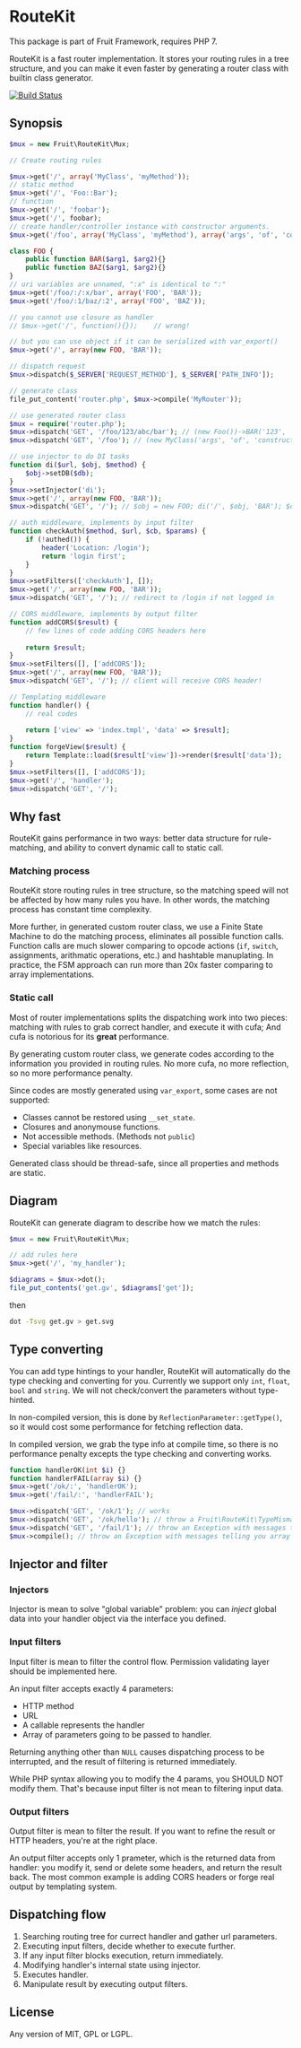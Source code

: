 # RouteKit

This package is part of Fruit Framework, requires PHP 7.

RouteKit is a fast router implementation. It stores your routing rules in a tree structure, and you can make it even faster by generating a router class with builtin class generator.

[![Build Status](https://travis-ci.org/Ronmi/fruit-routekit.svg)](https://travis-ci.org/Ronmi/fruit-routekit)

## Synopsis

```php
$mux = new Fruit\RouteKit\Mux;

// Create routing rules

$mux->get('/', array('MyClass', 'myMethod'));
// static method
$mux->get('/', 'Foo::Bar');
// function
$mux->get('/', 'foobar');
$mux->get('/', foobar);
// create handler/controller instance with constructor arguments.
$mux->get('/foo', array('MyClass', 'myMethod'), array('args', 'of', 'constructor'));

class FOO {
    public function BAR($arg1, $arg2){}
    public function BAZ($arg1, $arg2){}
}
// uri variables are unnamed, ":x" is identical to ":"
$mux->get('/foo/:/:x/bar', array('FOO', 'BAR'));
$mux->get('/foo/:1/baz/:2', array('FOO', 'BAZ'));

// you cannot use closure as handler
// $mux->get('/', function(){});    // wrong!

// but you can use object if it can be serialized with var_export()
$mux->get('/', array(new FOO, 'BAR'));

// dispatch request
$mux->dispatch($_SERVER['REQUEST_METHOD'], $_SERVER['PATH_INFO']);

// generate class
file_put_content('router.php', $mux->compile('MyRouter'));

// use generated router class
$mux = require('router.php');
$mux->dispatch('GET', '/foo/123/abc/bar'); // (new Foo())->BAR('123', 'abc');
$mux->dispatch('GET', '/foo'); // (new MyClass('args', 'of', 'constructor'))->myMethod();

// use injector to do DI tasks
function di($url, $obj, $method) {
	$obj->setDB($db);
}
$mux->setInjector('di');
$mux->get('/', array(new FOO, 'BAR'));
$mux->dispatch('GET', '/'); // $obj = new FOO; di('/', $obj, 'BAR'); $obj->BAR();

// auth middleware, implements by input filter
function checkAuth($method, $url, $cb, $params) {
    if (!authed()) {
		header('Location: /login');
		return 'login first';
	}
}
$mux->setFilters(['checkAuth'], []);
$mux->get('/', array(new FOO, 'BAR'));
$mux->dispatch('GET', '/'); // redirect to /login if not logged in

// CORS middleware, implements by output filter
function addCORS($result) {
    // few lines of code adding CORS headers here
	
	return $result;
}
$mux->setFilters([], ['addCORS']);
$mux->get('/', array(new FOO, 'BAR'));
$mux->dispatch('GET', '/'); // client will receive CORS header!

// Templating middleware
function handler() {
	// real codes
	
	return ['view' => 'index.tmpl', 'data' => $result];
}
function forgeView($result) {
	return Template::load($result['view'])->render($result['data']);
}
$mux->setFilters([], ['addCORS']);
$mux->get('/', 'handler');
$mux->dispatch('GET', '/');
```

## Why fast

RouteKit gains performance in two ways: better data structure for rule-matching, and ability to convert dynamic call to static call.

### Matching process

RouteKit store routing rules in tree structure, so the matching speed will not be affected by how many rules you have. In other words, the matching process has constant time complexity.

More further, in generated custom router class, we use a Finite State Machine to do the matching process, eliminates all possible function calls. Function calls are much slower comparing to opcode actions (`if`, `switch`, assignments, arithmatic operations, etc.) and hashtable manuplating. In practice, the FSM approach can run more than 20x faster comparing to array implementations.

### Static call

Most of router implementations splits the dispatching work into two pieces: matching with rules to grab correct handler, and execute it with cufa; And cufa is notorious for its **great** performance.

By generating custom router class, we generate codes according to the information you provided in routing rules. No more cufa, no more reflection, so no more performance penalty.

Since codes are mostly generated using `var_export`, some cases are not supported:

- Classes cannot be restored using `__set_state`.
- Closures and anonymouse functions.
- Not accessible methods. (Methods not `public`)
- Special variables like resources.

Generated class should be thread-safe, since all properties and methods are static.

## Diagram

RouteKit can generate diagram to describe how we match the rules:

```php
$mux = new Fruit\RouteKit\Mux;

// add rules here
$mux->get('/', 'my_handler');

$diagrams = $mux->dot();
file_put_contents('get.gv', $diagrams['get']);
```

then

```sh
dot -Tsvg get.gv > get.svg
```

## Type converting

You can add type hintings to your handler, RouteKit will automatically do the type checking and converting for you. Currently we support only `int`, `float`, `bool` and `string`. We will not check/convert the parameters without type-hinted.

In non-compiled version, this is done by `ReflectionParameter::getType()`, so it would cost some performance for fetching reflection data.

In compiled version, we grab the type info at compile time, so there is no performance penalty excepts the type checking and converting works.

```php
function handlerOK(int $i) {}
function handlerFAIL(array $i) {}
$mux->get('/ok/:', 'handlerOK');
$mux->get('/fail/:', 'handlerFAIL');

$mux->dispatch('GET', '/ok/1'); // works
$mux->dispatch('GET', '/ok/hello'); // throw a Fruit\RouteKit\TypeMismatchException
$mux->dispatch('GET', '/fail/1'); // throw an Exception with messages telling you array type is not supported
$mux->compile(); // throw an Exception with messages telling you array type is not supported
```

## Injector and filter

### Injectors

Injector is mean to solve "global variable" problem: you can _inject_ global data into your handler object via the interface you defined.

### Input filters

Input filter is mean to filter the control flow. Permission validating layer should be implemented here.

An input filter accepts exactly 4 parameters:

- HTTP method
- URL
- A callable represents the handler
- Array of parameters going to be passed to handler.

Returning anything other than `NULL` causes dispatching process to be interrupted, and the result of filtering is returned immediately.

While PHP syntax allowing you to modify the 4 params, you SHOULD NOT modify them. That's because input filter is not mean to filtering input data.

### Output filters

Output filter is mean to filter the result. If you want to refine the result or HTTP headers, you're at the right place.

An output filter accepts only 1 prameter, which is the returned data from handler: you modify it, send or delete some headers, and return the result back. The most common example is adding CORS headers or forge real output by templating system.

## Dispatching flow

1. Searching routing tree for currect handler and gather url parameters.
2. Executing input filters, decide whether to execute further.
3. If any input filter blocks execution, return immediately.
4. Modifying handler's internal state using injector.
5. Executes handler.
6. Manipulate result by executing output filters.

## License

Any version of MIT, GPL or LGPL.
